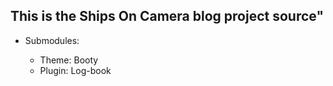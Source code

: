 <h2>This is the Ships On Camera blog project source"</h2>

<ul>
	<li>Submodules:</li>
	<ul>
	<li>Theme: Booty</li>
	<li>Plugin: Log-book</li>
	</ul>
</ul>

